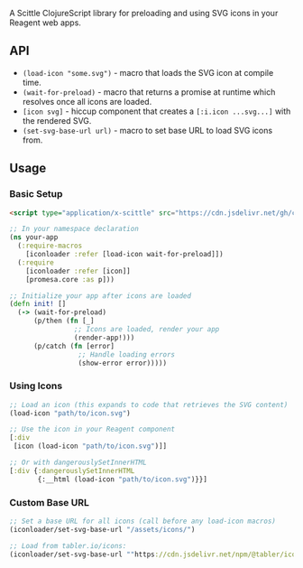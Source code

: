 A Scittle ClojureScript library for preloading and using SVG icons in your Reagent web apps.

## API

- `(load-icon "some.svg")` - macro that loads the SVG icon at compile time.
- `(wait-for-preload)` - macro that returns a promise at runtime which resolves once all icons are loaded.
- `[icon svg]` - hiccup component that creates a `[:i.icon ...svg...]` with the rendered SVG.
- `(set-svg-base-url url)` - macro to set base URL to load SVG icons from.

## Usage

### Basic Setup

```html
<script type="application/x-scittle" src="https://cdn.jsdelivr.net/gh/chr15m/scittle-iconloader/iconloader.cljs"></script>
```

```clojure
;; In your namespace declaration
(ns your-app
  (:require-macros
    [iconloader :refer [load-icon wait-for-preload]])
  (:require
    [iconloader :refer [icon]]
    [promesa.core :as p]))

;; Initialize your app after icons are loaded
(defn init! []
  (-> (wait-for-preload)
      (p/then (fn [_]
                ;; Icons are loaded, render your app
                (render-app!)))
      (p/catch (fn [error]
                 ;; Handle loading errors
                 (show-error error)))))
```

### Using Icons

```clojure
;; Load an icon (this expands to code that retrieves the SVG content)
(load-icon "path/to/icon.svg")

;; Use the icon in your Reagent component
[:div
 [icon (load-icon "path/to/icon.svg")]]

;; Or with dangerouslySetInnerHTML
[:div {:dangerouslySetInnerHTML 
       {:__html (load-icon "path/to/icon.svg")}}]
```

### Custom Base URL

```clojure
;; Set a base URL for all icons (call before any load-icon macros)
(iconloader/set-svg-base-url "/assets/icons/")

;; Load from tabler.io/icons:
(iconloader/set-svg-base-url ""https://cdn.jsdelivr.net/npm/@tabler/icons@3.31.0/icons/"")
```
